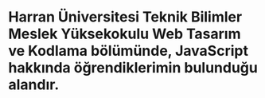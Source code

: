 # Harran Üniversitesi Teknik Bilimler Meslek Yüksekokulu Web Tasarım ve Kodlama bölümünde, JavaScript hakkında öğrendiklerimin bulunduğu alandır.
